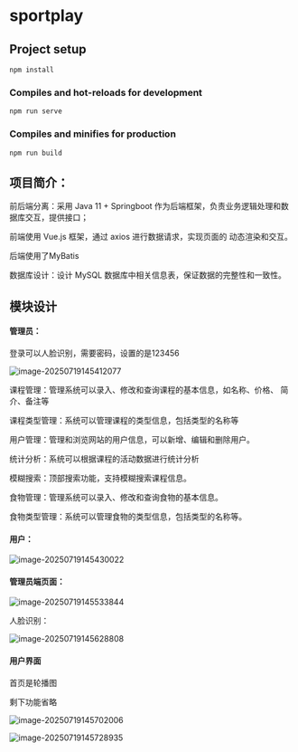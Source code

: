 # sportplay

## Project setup
```
npm install
```

### Compiles and hot-reloads for development
```
npm run serve
```

### Compiles and minifies for production
```
npm run build
```

## **项目简介：**

前后端分离：采用 Java 11 + Springboot 作为后端框架，负责业务逻辑处理和数 据库交互，提供接口；

前端使用 Vue.js 框架，通过 axios 进行数据请求，实现页面的 动态渲染和交互。

后端使用了MyBatis

 数据库设计：设计 MySQL 数据库中相关信息表，保证数据的完整性和一致性。

## **模块设计**

#### 管理员：

登录可以人脸识别，需要密码，设置的是123456

![image-20250719145412077](C:\Users\123\AppData\Roaming\Typora\typora-user-images\image-20250719145412077.png)

课程管理：管理系统可以录入、修改和查询课程的基本信息，如名称、价格、 简介、备注等 

课程类型管理：系统可以管理课程的类型信息，包括类型的名称等 

用户管理：管理和浏览网站的用户信息，可以新增、编辑和删除用户。 

统计分析：系统可以根据课程的活动数据进行统计分析 

模糊搜索：顶部搜索功能，支持模糊搜索课程信息。 

食物管理：管理系统可以录入、修改和查询食物的基本信息。 

食物类型管理：系统可以管理食物的类型信息，包括类型的名称等。 

#### 用户：

![image-20250719145430022](C:\Users\123\AppData\Roaming\Typora\typora-user-images\image-20250719145430022.png)

#### 管理员端页面：

![image-20250719145533844](C:\Users\123\AppData\Roaming\Typora\typora-user-images\image-20250719145533844.png)

人脸识别：

![image-20250719145628808](C:\Users\123\AppData\Roaming\Typora\typora-user-images\image-20250719145628808.png)

#### 用户界面

首页是轮播图

剩下功能省略

![image-20250719145702006](C:\Users\123\AppData\Roaming\Typora\typora-user-images\image-20250719145702006.png)

![image-20250719145728935](C:\Users\123\AppData\Roaming\Typora\typora-user-images\image-20250719145728935.png)
